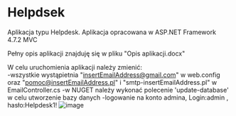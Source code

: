 # Helpdsek
Aplikacja typu Helpdesk.
Aplikacja opracowana w ASP.NET Framework 4.7.2 MVC

Pełny opis aplikacji znajduję się w pliku "Opis aplikacji.docx"

W celu uruchomienia aplikacji należy zmienić:	
-wszystkie wystąpietnia "insertEmailAddress@gmail.com" w web.config oraz "pomoc@insertEmailAddress.pl" i "smtp-insertEmailAddress.pl" w EmailController.cs
-w NUGET należy wykonać polecenie 'update-database' w celu utworzenie bazy danych
-logowanie na konto admina, Login:admin , hasło:Helpdesk1!
![image](https://user-images.githubusercontent.com/15145660/179425629-15dd02fb-b626-422f-ac78-507f7eda1952.png)
